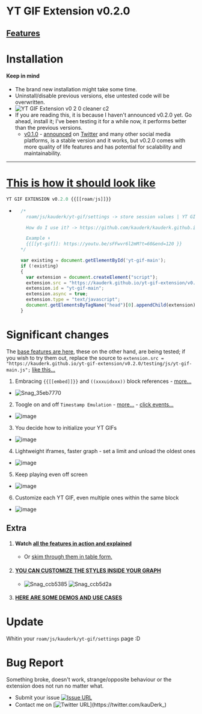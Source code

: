 # YT GIF Extension v0.2.0

## [Features](https://github.com/kauderk/kauderk.github.io/blob/main/yt-gif-extension/README.md#features)

# Installation
#### Keep in mind
  - The brand new installation might take some time.
  - Uninstall/disable previous versions, else untested code will be overwritten.
  - ![YT GIF Extension v0 2 0 cleaner c2](https://user-images.githubusercontent.com/65237382/141890136-27b41d51-ff22-430d-aa21-94b3162fe406.gif)
  - If you are reading this, it is because I haven't announced v0.2.0 yet. Go ahead, install it; I've been testing it for a while now, it performs better than the previous versions.
    - [v0.1.0](https://github.com/kauderk/kauderk.github.io/tree/main/yt-gif-extension/v0.1.0) - [announced](https://twitter.com/kauDerk_/status/1448886800798343206?s=20) on [Twitter](https://twitter.com/fbgallet/status/1449490195968110592?s=20) and many other social media platforms, is a stable version and it works, but v0.2.0 comes with more quality of life features and has potential for scalability and maintainability.

---
# [This is how it should look like](https://user-images.githubusercontent.com/65237382/141892053-ef42814f-8fbb-4717-92f9-0348b8b0750b.png)

```javascript
YT GIF EXTENSION v0.2.0 {{[[roam/js]]}}
```

  - ```javascript
      /*
        roam/js/kauderk/yt-gif/settings -> store session values | YT GIF Extension updates

        How do I use it? -> https://github.com/kauderk/kauderk.github.io/blob/main/yt-gif-extension/install/faq/README.md#how-do-i-use-it

        Example ⬇️
        {{[[yt-gif]]: https://youtu.be/sFFwvr6l2mM?t=60&end=120 }}
      */

      var existing = document.getElementById('yt-gif-main');
      if (!existing) 
      {
        var extension = document.createElement("script");
        extension.src = "https://kauderk.github.io/yt-gif-extension/v0.2.0/js/yt-gif-main.js";
        extension.id = "yt-gif-main";
        extension.async = true;
        extension.type = "text/javascript";
        document.getElementsByTagName("head")[0].appendChild(extension);
      }
     ```


# Significant changes
The [base features are here](https://github.com/kauderk/kauderk.github.io/tree/main/yt-gif-extension#features), these on the other hand, are being tested; if you wish to try them out, replace the source to `extension.src = "https://kauderk.github.io/yt-gif-extension/v0.2.0/testing/js/yt-gif-main.js";` [like this...](https://user-images.githubusercontent.com/65237382/147715001-58694a2d-5826-4835-b9d6-6156a055b0e6.png)

1. Embracing `{{[[embed]]}}` and `((xxxuidxxx))` block references - [more...](https://github.com/kauderk/kauderk.github.io/tree/main/yt-gif-extension/install/faq#embracing-embed-and-xxxuidxxx-block-references)
  - ![Snag_35eb7770](https://user-images.githubusercontent.com/65237382/148071646-f238d0a7-9598-45fe-b6d7-c2cdace68351.png)
2. Toogle on and off `Timestamp Emulation` - [more...](https://github.com/kauderk/kauderk.github.io/blob/main/yt-gif-extension/install/components/README.md#workflow) - [click events...](https://github.com/kauderk/kauderk.github.io/tree/main/yt-gif-extension/install/faq#click-events)
  - ![image](https://user-images.githubusercontent.com/65237382/147398656-9d6f5c07-e861-4087-8c2c-751d0025ecf6.png)
3. You decide how to initialize your YT GIFs
  - ![image](https://user-images.githubusercontent.com/65237382/147398689-d223832c-afcd-435f-be1d-f5cf1d76cbd9.png)
4. Lightweight iframes, faster graph - set a limit and unload the oldest ones
  - ![image](https://user-images.githubusercontent.com/65237382/147398953-a5723293-c812-4e84-9325-968ee063233a.png)
5. Keep playing even off screen
  - ![image](https://user-images.githubusercontent.com/65237382/147398778-f26bf264-a8d8-411a-b184-a1359037931d.png)
6. Customize each YT GIF, even multiple ones within the same block
  - ![image](https://user-images.githubusercontent.com/65237382/147406576-0bac7a67-dad0-441b-9836-c6eeaef93d23.png)


## Extra
1. #### Watch [all the features in action and explained](https://www.youtube.com/watch?v=RW_vkyf0Uek&list=PLsUa74AKSzOrSLn0hYz6taAuQ_XfhPQIg&index=1)
      - Or [skim through them in table form.](https://github.com/kauderk/kauderk.github.io/tree/main/yt-gif-extension#features) 
3. #### [YOU CAN CUSTOMIZE THE STYLES INSIDE YOUR GRAPH](https://github.com/kauderk/kauderk.github.io/tree/main/yt-gif-extension/resources/css/themes)
      - ![Snag_ccb5385](https://user-images.githubusercontent.com/65237382/141852554-6689103e-1489-4cc2-a03b-b460b5f4427d.png)
![Snag_ccb5d2a](https://user-images.githubusercontent.com/65237382/141852562-2efd0f96-921a-44e3-99a9-c9a201789753.png) 
4. #### [HERE ARE SOME DEMOS AND USE CASES](https://github.com/kauderk/kauderk.github.io/tree/main/yt-gif-extension/install/DEMOS#my-use-cases)

# Update
Whitin your `roam/js/kauderk/yt-gif/settings` page :D

# Bug Report
Something broke, doesn't work, strange/opposite behaviour or the extension does not run no matter what.

- Submit your issue [![Issue URL](https://img.shields.io/badge/GitHub-issue-yellow)](https://github.com/kauderk/kauderk.github.io/issues)
- Contact me on [![Twitter URL](https://img.shields.io/twitter/url?label=KauDerK_&style=social&url=https%3A%2F%2Ftwitter.com%2FkauDerk_)](https://twitter.com/kauDerk_)
ﾠ
